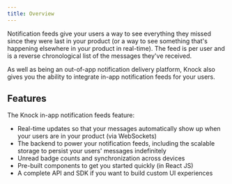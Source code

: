 ```yaml
---
title: Overview
---
```


Notification feeds give your users a way to see everything they missed since they were last in your product (or a way to see something that's happening elsewhere in your product in real-time). The feed is per user and is a reverse chronological list
of the messages they've received. 

As well as being an out-of-app notification delivery platform, Knock also gives you the ability
to integrate in-app notification feeds for your users.

## Features

The Knock in-app notification feeds feature:

- Real-time updates so that your messages automatically show up when your users are in your product (via WebSockets)
- The backend to power your notification feeds, including the scalable storage to persist your users' messages indefinitely
- Unread badge counts and synchronization across devices
- Pre-built components to get you started quickly (in React JS)
- A complete API and SDK if you want to build custom UI experiences
